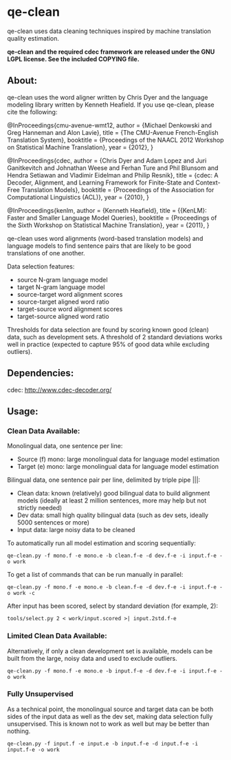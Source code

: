 qe-clean
========

qe-clean uses data cleaning techniques inspired by machine translation quality estimation.

**qe-clean and the required cdec framework are released under the GNU LGPL license.  See the included COPYING file.**

About:
------

qe-clean uses the word aligner written by Chris Dyer and the language modeling library written by Kenneth Heafield.
If you use qe-clean, please cite the following:

@InProceedings{cmu-avenue-wmt12,
  author    = {Michael Denkowski and Greg Hanneman and Alon Lavie},
  title     = {The CMU-Avenue French-English Translation System},
  booktitle = {Proceedings of the NAACL 2012 Workshop on Statistical Machine Translation},
  year      = {2012},
}

@InProceedings{cdec,
author      = {Chris Dyer and Adam Lopez and Juri Ganitkevitch and Johnathan Weese and Ferhan Ture and Phil Blunsom and Hendra Setiawan and Vladimir Eidelman and Philip Resnik},
title       = {cdec: A Decoder, Alignment, and Learning Framework for Finite-State and Context-Free Translation Models},
booktitle   = {Proceedings of the Association for Computational Linguistics (ACL)},
year        = {2010},
}

@InProceedings{kenlm,
author      = {Kenneth Heafield},
title       = {{KenLM}: Faster and Smaller Language Model Queries},
booktitle   = {Proceedings of the Sixth Workshop on Statistical Machine Translation},
year        = {2011},
}

qe-clean uses word alignments (word-based translation models) and language models to find sentence pairs that are likely to be good translations of one another.

Data selection features:
* source N-gram language model
* target N-gram language model
* source-target word alignment scores
* source-target aligned word ratio
* target-source word alignment scores
* target-source aligned word ratio

Thresholds for data selection are found by scoring known good (clean) data, such as development sets.
A threshold of 2 standard deviations works well in practice (expected to capture 95% of good data while excluding outliers).

Dependencies:
-------------

cdec: http://www.cdec-decoder.org/

Usage:
------

### Clean Data Available:

Monolingual data, one sentence per line:
* Source (f) mono: large monolingual data for language model estimation
* Target (e) mono: large monolingual data for language model estimation

Bilingual data, one sentence pair per line, delimited by triple pipe |||:
* Clean data: known (relatively) good bilingual data to build alignment models (ideally at least 2 million sentences, more may help but not strictly needed)
* Dev data: small high quality bilingual data (such as dev sets, ideally 5000 sentences or more)
* Input data: large noisy data to be cleaned

To automatically run all model estimation and scoring sequentially:
```
qe-clean.py -f mono.f -e mono.e -b clean.f-e -d dev.f-e -i input.f-e -o work
```

To get a list of commands that can be run manually in parallel:
```
qe-clean.py -f mono.f -e mono.e -b clean.f-e -d dev.f-e -i input.f-e -o work -c
```

After input has been scored, select by standard deviation (for example, 2):
```
tools/select.py 2 < work/input.scored >| input.2std.f-e
```

### Limited Clean Data Available:

Alternatively, if only a clean development set is available, models can be built from the large, noisy data and used to exclude outliers.
```
qe-clean.py -f mono.f -e mono.e -b input.f-e -d dev.f-e -i input.f-e -o work
```

### Fully Unsupervised

As a technical point, the monolingual source and target data can be both sides of the input data as well as the dev set, making data selection fully unsupervised.
This is known not to work as well but may be better than nothing.

```
qe-clean.py -f input.f -e input.e -b input.f-e -d input.f-e -i input.f-e -o work
```
